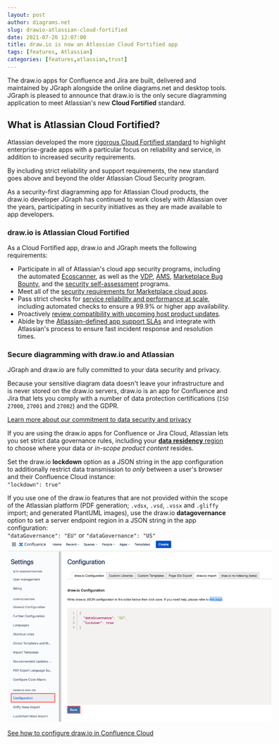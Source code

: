 ```yaml
---
layout: post
author: diagrams.net
slug: drawio-atlassian-cloud-fortified
date: 2021-07-26 12:07:00
title: draw.io is now an Atlassian Cloud Fortified app
tags: [features, Atlassian]
categories: [features,atlassian,trust]
---
```


The draw.io apps for Confluence and Jira are built, delivered and maintained by JGraph alongside the online diagrams.net and desktop tools. JGraph is pleased to announce that draw.io is the only secure diagramming application to meet Atlassian's new **Cloud Fortified** standard. 

## What is Atlassian Cloud Fortified?

Atlassian developed the more [rigorous Cloud Fortified standard](https://marketplace.atlassian.com/categories/cloud-fortified-apps) to highlight enterprise-grade apps with a particular focus on reliability and service, in addition to increased security requirements. 

By including strict reliability and support requirements, the new standard goes above and beyond the older Atlassian Cloud Security program. 

As a security-first diagramming app for Atlassian Cloud products, the draw.io developer JGraph has continued to work closely with Atlassian over the years, participating in security initiatives as they are made available to app developers.

### draw.io is Atlassian Cloud Fortified

As a Cloud Fortified app, draw.io and JGraph meets the following requirements:

* Participate in all of Atlassian's cloud app security programs, including the automated [Ecoscanner](https://developer.atlassian.com/platform/marketplace/ecoscanner/), as well as the [VDP](https://developer.atlassian.com/platform/marketplace/vdp/), [AMS](https://developer.atlassian.com/platform/marketplace/vulnerability-tracking-more-info/), [Marketplace Bug Bounty](https://developer.atlassian.com/platform/marketplace/marketplace-security-bug-bounty-program/), and the [security self-assessment](https://developer.atlassian.com/platform/marketplace/security-self-assessment-program/)  programs.
* Meet all of the [security requirements for Marketplace cloud apps](https://developer.atlassian.com/platform/marketplace/security-requirements/).
* Pass strict checks for [service reliability and performance at scale](https://developer.atlassian.com/platform/marketplace/cloud-fortified-apps-program-reliability-requirements/), including automated checks to ensure a 99.9% or higher app availability. 
* Proactively [review compatibility with upcoming host product updates](https://community.atlassian.com/t5/Marketplace-Apps-Integrations/Introducing-Cloud-Fortified-meet-the-first-Cloud-Fortified-apps/ba-p/1749111).
* Abide by the [Atlassian-defined app support SLAs](https://developer.atlassian.com/platform/marketplace/sla-management/) and integrate with Atlassian's process to ensure fast incident response and resolution times.

### Secure diagramming with draw.io and Atlassian

JGraph and draw.io are fully committed to your data security and privacy. 

Because your sensitive diagram data doesn't leave your infrastructure and is never stored on the draw.io servers, draw.io is an app for Confluence and Jira that lets you comply with a number of data protection certifications (``ISO 27000``, ``27001`` and ``27002``) and the GDPR.

[Learn more about our commitment to data security and privacy](/blog/data-protection.html)

If you are using the draw.io apps for Confluence or Jira Cloud, Atlassian lets you set strict data governance rules, including your [**data residency** region](https://confluence.atlassian.com/cloud/manage-data-residency-976763149.html) to choose where your data or _in-scope product content_ resides. 

Set the draw.io **lockdown** option as a JSON string in the app configuration to additionally restrict data transmission to _only_ between a user's browser and their Confluence Cloud instance: 
<br />``"lockdown": true"``

If you use one of the draw.io features that are not provided within the scope of the Atlassian platform (PDF generation; ``.vdsx``, ``.vsd``, ``.vssx`` and ``.gliffy`` import; and generated PlantUML images), use the draw.io **datagovernance** option to set a server endpoint region in a JSON string in the app configuration: 
<br />``"dataGovernance": "EU"`` or ``"dataGovernance": "US"``
<br /><img src="/assets/img/blog/confluence-cloud-data-governance-lockdown-configuration.png" style="width=100%;max-width:600px;height:auto;" alt="Set which draw.io server endppoint region to use and restrict data transmission to between browser and Confluence Cloud in the draw.io app configuration JSON code">

[See how to configure draw.io in Confluence Cloud](/doc/drawio-confluence-cloud.html)





